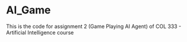 # AI_Game
This is the code for assignment 2 (Game Playing AI Agent) of COL 333 - Artificial Intelligence course 
